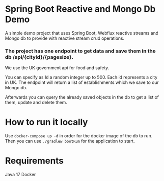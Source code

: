# Spring Boot Reactive and Mongo Db Demo

A simple demo project that uses Spring Boot, Webflux reactive streams and Mongo db to provide
with reactive stream crud operations.

### The project has one endpoint to get data and save them in the db /api/{cityId}/{pagesize}.

We use the UK government api for food and safety.

You can specify as Id a random integer up to 500. Each id represents a city in UK.
The endpoint will return a list of establishments which we save to our Mongo db.

Afterwards you can query the already saved objects in the db to get a list of them, update and delete them.

# How to run it locally

Use `docker-compose up -d` in order for the docker image of the db to run.
Then you can use `./gradlew bootRun` for the application to start.

# Requirements

Java 17 
Docker 